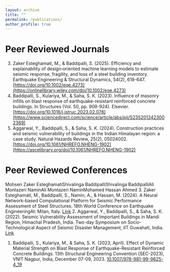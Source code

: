 ```yaml
---
layout: archive
title: ""
permalink: /publications/
author_profile: true
---
```


Peer Reviewed Journals
======
3. Zaker Esteghamati, M., & Baddipalli, S. (2025). Efficiency and explainability of design‐oriented machine learning models to estimate seismic response, fragility, and loss of a steel building inventory. Earthquake Engineering & Structural Dynamics, 54(2), 618-647.[https://doi.org/10.1002/eqe.4273](https://onlinelibrary.wiley.com/doi/10.1002/eqe.4273)
2. Baddipalli, S., Kulariya, M., & Saha, S. K. (2023). Influence of masonry infills on blast response of earthquake-resistant reinforced concrete buildings. In Structures (Vol. 50, pp. 908-924). Elsevier.[https://doi.org/10.1016/j.istruc.2023.02.078](https://www.sciencedirect.com/science/article/abs/pii/S2352012423002369)
1. Aggarwal, Y., Baddipalli, S., & Saha, S. K. (2024). Construction practices and seismic vulnerability of buildings in the Indian Himalayan region: a case study. Natural Hazards Review, 25(2), 05024002.[https://doi.org/10.1061/NHREFO.NHENG-1902](https://ascelibrary.org/doi/10.1061/NHREFO.NHENG-1902)

Peer Reviewed Conferences
======
Mohsen Zaker EsteghamatiShivalinga BaddipalliShivalinga BaddipalliAli Montazeri NaminAli Montazeri NaminMohamed Hassan Ahmed
3. Zaker Esteghamati, M., Baddipalli, S., Namin, A., & Hassan, M. (2024). A Neural Network-based Computational Platform for Seismic Performance Assessment of Steel Structures. 18th World Conference on Earthquake EngineeringAt: Milan, Italy. [Link]([https://link.springer.com/chapter/10.1007/978-981-99-9625-4_19](https://www.researchgate.net/publication/383862315_A_Neural_Network-based_Computational_Platform_for_Seismic_Performance_Assessment_of_Steel_Structures))
2. Aggarwal, Y., Baddipalli, S., & Saha, S. K. (2022). Seismic Vulnerability Assessment of Important Buildings in Mandi Region, Himachal Pradesh, India. Two-day Symposium on Socio-Technological Aspect of Seismic Disaster Management, IIT Guwahati, India.  [Link](https://drive.google.com/file/d/1xvzIanesqWfiY_4xE86h9ScWciyC2VcD/view)
1. Baddipalli, S., Kulariya, M., & Saha, S. K. (2023, April). Effect of Dynamic Material Strength on Blast Response of Earthquake-Resistant Reinforced Concrete Buildings. 13th Structural Engineering Convention (SEC-2023), VNIT Nagpur, India, December 07-09, 2023. [10.1007/978-981-99-9625-4_19](https://link.springer.com/chapter/10.1007/978-981-99-9625-4_19)
   
